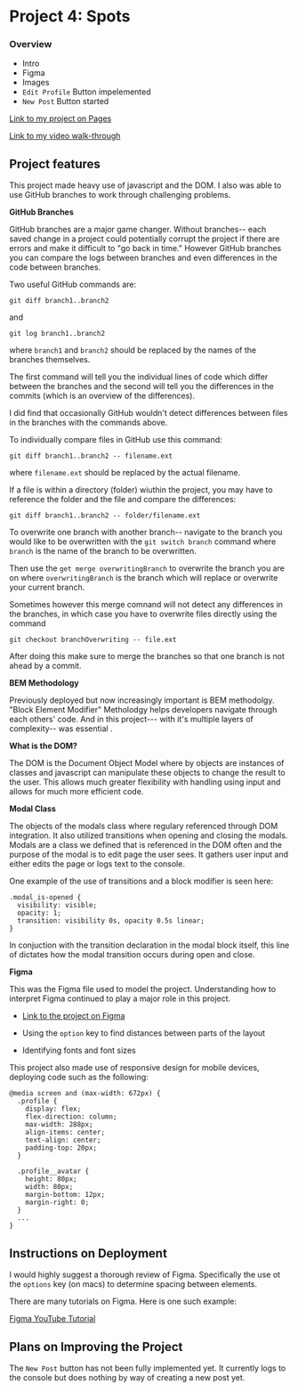 # Project 4: Spots

### Overview

<!-- >
To do:
0) mention the usefulness of branches in the project ✅
1) walkthrough video in Streamlabs ✅
2) insert a video showing the transitions and highlighting transition code (gifs did not work)
3) work on plans for improving the projects ✅
-->

- Intro
- Figma
- Images
- `Edit Profile` Button impelemented
- `New Post` Button started

[Link to my project on Pages](https://dylan-tex.github.io/se_project_spots/)

<!-- >
walkthrough video here
-->

[Link to my video walk-through](https://www.youtube.com/watch?v=CD4nkn_C6rM)

## Project features

This project made heavy use of javascript and the DOM. I also was able to use GitHub branches to work through challenging problems.

**GitHub Branches**

GitHub branches are a major game changer. Without branches-- each saved change in a project could potentially corrupt the project if there are errors and make it difficult to "go back in time." However GitHub branches you can compare the logs between branches and even differences in the code between branches.

Two useful GitHub commands are:

`git diff branch1..branch2`

and

`git log branch1..branch2`

where `branch1` and `branch2` should be replaced by the names of the branches themselves.

The first command will tell you the individual lines of code which differ between the branches and the second will tell you the differences in the commits (which is an overview of the differences).

I did find that occasionally GitHub wouldn't detect differences between files in the branches with the commands above.

To individually compare files in GitHub use this command:

`git diff branch1..branch2 -- filename.ext`

where `filename.ext` should be replaced by the actual filename.

If a file is within a directory (folder) wiuthin the project, you may have to reference the folder and the file and compare the differences:

`git diff branch1..branch2 -- folder/filename.ext`

To overwrite one branch with another branch-- navigate to the branch you would like to be overwritten with the `git switch branch` command where `branch` is the name of the branch to be overwritten.

Then use the `get merge overwritingBranch` to overwrite the branch you are on where `overwritingBranch` is the branch which will replace or overwrite your current branch.

Sometimes however this merge comnand will not detect any differences in the branches, in which case you have to overwrite files directly using the command

`git checkout branchOverwriting -- file.ext`

After doing this make sure to merge the branches so that one branch is not ahead by a commit.

**BEM Methodology**

Previously deployed but now increasingly important is BEM methodolgy. "Block Element Modifier" Metholodgy helps developers navigate through each others' code. And in this project--- with it's multiple layers of complexity-- was essential .

**What is the DOM?**

The DOM is the Document Object Model where by objects are instances of classes and javascript can manipulate these objects to change the result to the user. This allows much greater flexibility with handling using input and allows for much more efficient code.

**Modal Class**

The objects of the modals class where regulary referenced through DOM integration. It also utilized transitions when opening and closing the modals. Modals are a class we defined that is referenced in the DOM often and the purpose of the modal is to edit page the user sees. It gathers user input and either edits the page or logs text to the console.

One example of the use of transitions and a block modifier is seen here:

```
.modal_is-opened {
  visibility: visible;
  opacity: 1;
  transition: visibility 0s, opacity 0.5s linear;
}
```

In conjuction with the transition declaration in the modal block itself, this line of dictates how the modal transition occurs during open and close.

**Figma**

This was the Figma file used to model the project. Understanding how to interpret Figma continued to play a major role in this project.

- [Link to the project on Figma](https://www.figma.com/design/rGnA0eBcxYVOpA4bxmqlyu/Sprint-4-Project-Spots---March-2025?node-id=0-1&p=f)

- Using the `option` key to find distances between parts of the layout
- Identifying fonts and font sizes

This project also made use of responsive design for mobile devices, deploying code such as the following:

```
@media screen and (max-width: 672px) {
  .profile {
    display: flex;
    flex-direction: column;
    max-width: 288px;
    align-items: center;
    text-align: center;
    padding-top: 20px;
  }

  .profile__avatar {
    height: 80px;
    width: 80px;
    margin-bottom: 12px;
    margin-right: 0;
  }
  ...
}
```

## Instructions on Deployment

<!--

Adjust this
-->

I would highly suggest a thorough review of Figma. Specifically the use ot the `options` key (on macs) to determine spacing between elements.

There are many tutorials on Figma. Here is one such example:

[Figma YouTube Tutorial](https://www.youtube.com/watch?v=To_ADCVSg5g)

## Plans on Improving the Project

The `New Post` button has not been fully implemented yet. It currently logs to the console but does nothing by way of creating a new post yet.
